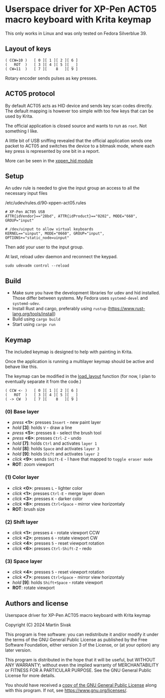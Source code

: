 # Userspace driver for XP-Pen ACT05 macro keyboard with Krita keymap

This only works in Linux and was only tested on Fedora Silverblue 39.

## Layout of keys

```
( CCW=10 )   [ 0 ][ 1 ][ 2 ][ 6 ]
(   ROT  )   [ 3 ][ 4 ][ 5 ][ _ ]
( CW=11  )   [ 7 ][    8   ][ 9 ]
```

Rotary encoder sends pulses as key presses.

## ACT05 protocol

By default ACT05 acts as HID device and sends key scan codes directly. The default mapping is however too simple with too few keys that can be used by Krita.

The official application is closed source and wants to run as `root`. Not something I like.

A little bit of USB sniffing revealed that the official application sends one packet to ACT05 and switches the device to a bitmask mode, where each key press is represented by one bit in a report.

More can be seen in the [xppen_hid module](src/xppen_hid/mod.rs#l74)

## Setup

An udev rule is needed to give the input group an access to all the necessary input files

/etc/udev/rules.d/90-xppen-act05.rules

```
# XP-Pen ACT05 USB
ATTR{idVendor}=="28bd", ATTR{idProduct}=="0202", MODE="660", GROUP="input"

# /dev/uinput to allow virtual keyboards
KERNEL=="uinput", MODE="0660", GROUP="input", OPTIONS+="static_node=uinput"
```

Then add your user to the input group.

At last, reload udev daemon and reconnect the keypad.

```
sudo udevadm control --reload
```

## Build

- Make sure you have the development libraries for udev and hid installed. Those differ between systems. My Fedora uses `systemd-devel` and `systemd-udev`.
- Install Rust and cargo, preferably using `rustup` (https://www.rust-lang.org/tools/install)
- Build using `cargo build`
- Start using `cargo run`

## Keymap

The included keymap is designed to help with painting in Krita.

Once the application is running a multilayer keymap should be active and behave like this.

The keymap can be modified in the [load_layout](src/layout/serialization.rs#l18) function (for now, I plan to eventually separate it from the code.)

```
( CCW <- )   [ 0 ][ 1 ][ 2 ][ 6 ]
(   ROT  )   [ 3 ][ 4 ][ 5 ][ _ ]
( -> CW  )   [ 7 ][    8   ][ 9 ]
```

### (0) Base layer

- *press* **<1>**: presses `Insert` - new paint layer
- *hold* **[3]**: holds `V` - draw a line
- *press* **<5>**: presses `B` - select the brush tool
- *press* **<6>**: presses `Ctrl-Z` - undo
- *hold* **[7]**: holds `Ctrl` and activates `layer 1`
- *hold* **[8]**: holds `Space` and activates `layer 3`
- *hold* **[9]**: holds `Shift` and activates `layer 2`
- *click* **<9>**: sends `Shift-E` - I have that mapped to `toggle eraser mode`
- **ROT**: zoom viewport

### (1) Color layer

- *click* **<0>**: presses `L` - lighter color
- *click* **<1>**: presses `Ctrl-E` - merge layer down
- *click* **<3>**: presses `K` - darker color
- *click* **<8>**: presses `Ctrl+Space` - mirror view horizontaly
- **ROT**: brush size

### (2) Shift layer

- *click* **<1>**: presses `4` - rotate viewport CCW
- *click* **<2>**: presses `6` - rotate viewport CW
- *click* **<4>**: presses `5` - reset viewport rotation
- *click* **<6>**: presses `Ctrl-Shift-Z` - redo

### (3) Space layer

- *click* **<4>**: presses `5` - reset viewport rotation
- *click* **<7>**: presses `Ctrl+Space` - mirror view horizontaly
- *hold* **[9]**: holds `Shift+Space` - rotate viewport
- **ROT**: rotate viewport


## Authors and license

Userspace driver for XP-Pen ACT05 macro keyboard with Krita keymap

Copyright (C) 2024  Martin Sivak

This program is free software: you can redistribute it and/or modify
it under the terms of the GNU General Public License as published by
the Free Software Foundation, either version 3 of the License, or
(at your option) any later version.

This program is distributed in the hope that it will be useful,
but WITHOUT ANY WARRANTY; without even the implied warranty of
MERCHANTABILITY or FITNESS FOR A PARTICULAR PURPOSE.  See the
GNU General Public License for more details.

You should have received a [copy of the GNU General Public License](LICENSE)
along with this program.  If not, see <https://www.gnu.org/licenses/>.